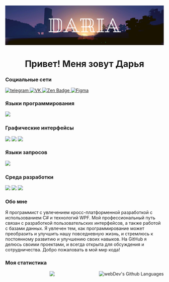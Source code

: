 [![Header](https://github.com/Todaydarya/Todaydarya/blob/main/image/Todaydarya.png)](https://t.me/Todaydarya)

<h1 align="center">Привет! Меня зовут Дарья</h1>

<h3>Социальные сети</h3>
<div id="badges">
    <a href="https://t.me/Todaydarya" target="_blank">
      <img src="https://cdn-icons-png.flaticon.com/512/2111/2111646.png" width="40" height="40" alt="telegram" />
    </a>
    <a href="https://vk.com/vasi_tyt" target="_blank">
      <img src="https://cdn-icons-png.flaticon.com/512/145/145813.png" width="40" height="40" alt="VK"/>
    </a>
    <a href="https://discordapp.com/users/658399076299178036/" target="_blank">
      <img src="https://upload.wikimedia.org/wikipedia/commons/thumb/a/ab/Yandex_Zen_logo_icon.svg/1024px-Yandex_Zen_logo_icon.svg.png" width="40" height="40" alt="Zen Badge"/>
    </a>
    <a href="https://github.com/Todaydarya" target="_blank">
      <img src="https://www.flaticon.com/free-icon/figma_5968705?term=figma&page=1&position=2&origin=search&related_id=5968705" width="40" height="40" alt="Figma"/>
    </a>
  </div>

<h3>Языки программирования</h3>
	<div><img src="https://img.shields.io/badge/-C%23-68217A?style-for-the-badge&"></div>
<h3>Графические интерфейсы</h3>
<div> 
	<img src="https://img.shields.io/badge/-WPF-00A0D7?style-for-the-badge&">
	<img src="https://img.shields.io/badge/-WinForms-0078D7?style-for-the-badge&">
	<img src="https://img.shields.io/badge/-Figma-BF0A30?style-for-the-badge&">
</div>
<h3>Языки запросов</h3>
	<div><img src="https://img.shields.io/badge/-TSQL-FFA500?style-for-the-badge&"></div>
<h3>Среда разработки</h3>
<div>
	<img src="https://img.shields.io/badge/-VisualStudio-9457EB?style-for-the-badge&">
	<img src="https://img.shields.io/badge/-SSMS-8B4513?style-for-the-badge&">
	<img src="https://img.shields.io/badge/-MongoDB-4CAF50?style-for-the-badge&">	
</div>

<h3>Обо мне</h3>
Я программист с увлечением кросс-платформенной разработкой с использованием C# и технологий WPF. Мой профессиональный путь связан с разработкой пользовательских интерфейсов, а также работой с базами данных. Я увлечен тем, как программирование может преобразить и улучшить нашу повседневную жизнь, и стремлюсь к постоянному развитию и улучшению своих навыков. На GitHub я делюсь своими проектами, и всегда открыта для обсуждения и сотрудничества. Добро пожаловать в мой мир кода! 

<h3>Моя статистика</h3>
<div align="center">
	<img src="https://github-profile-summary-cards.vercel.app/api/cards/profile-details?username=Todaydayrya&theme=github_dark">
	<img height="195px" align="right" alt="webDev's Github Languages" src="https://github-readme-stats-sigma-five.vercel.app/api/top-langs/?username=Todaydarya&layout=compact&theme=vision-friendly-dark" />
 
</div>

